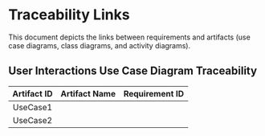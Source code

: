 # Traceability Links

This document depicts the links between requirements and artifacts (use case diagrams, class diagrams, and activity diagrams).

## User Interactions Use Case Diagram Traceability

| Artifact ID | Artifact Name | Requirement ID |
| :---------: | :-----------: | :------------: |
| UseCase1 | 
| UseCase2 |
